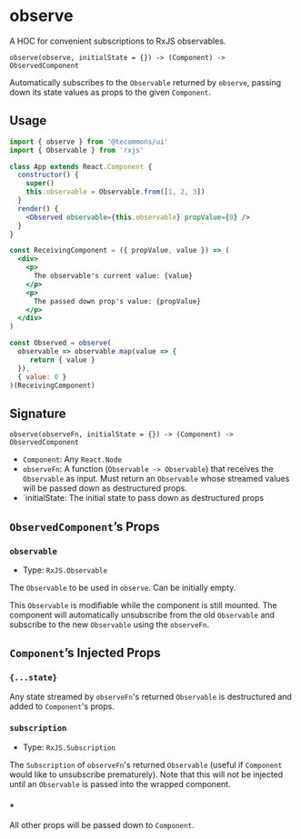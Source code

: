 # observe

A HOC for convenient subscriptions to RxJS observables.

`observe(observe, initialState = {}) -> (Component) -> ObservedComponent`

Automatically subscribes to the `Observable` returned by `observe`, passing down its state values as props to the given `Component`.

## Usage

```jsx
import { observe } from '@tecommons/ui'
import { Observable } from 'rxjs'

class App extends React.Component {
  constructor() {
    super()
    this.observable = Observable.from([1, 2, 3])
  }
  render() {
    <Observed observable={this.observable} propValue={0} />
  }
}

const ReceivingComponent = ({ propValue, value }) => (
  <div>
    <p>
      The observable's current value: {value}
    </p>
    <p>
      The passed down prop's value: {propValue}
    </p>
  </div>
)

const Observed = observe(
  observable => observable.map(value => {
     return { value }
  }),
  { value: 0 }
)(ReceivingComponent)
```

## Signature

`observe(observeFn, initialState = {}) -> (Component) -> ObservedComponent`

- `Component`: Any `React.Node`
- `observeFn`: A function (`Observable -> Observable`) that receives the `Observable` as input. Must return an `Observable` whose streamed values will be passed down as destructured props.
- `initialState: The initial state to pass down as destructured props

## `ObservedComponent`’s Props

### `observable`

- Type: `RxJS.Observable`

The `Observable` to be used in `observe`. Can be initially empty.

This `Observable` is modifiable while the component is still mounted. The component will automatically unsubscribe from the old `Observable` and subscribe to the new `Observable` using the `observeFn`.

## `Component`’s Injected Props

### `{...state}`

Any state streamed by `observeFn`'s returned `Observable` is destructured and added to `Component`'s props.

### `subscription`

- Type: `RxJS.Subscription`

The `Subscription` of `observeFn`'s returned `Observable` (useful if `Component` would like to unsubscribe prematurely). Note that this will not be injected until an `Observable` is passed into the wrapped component.

### `*`

All other props will be passed down to `Component`.
